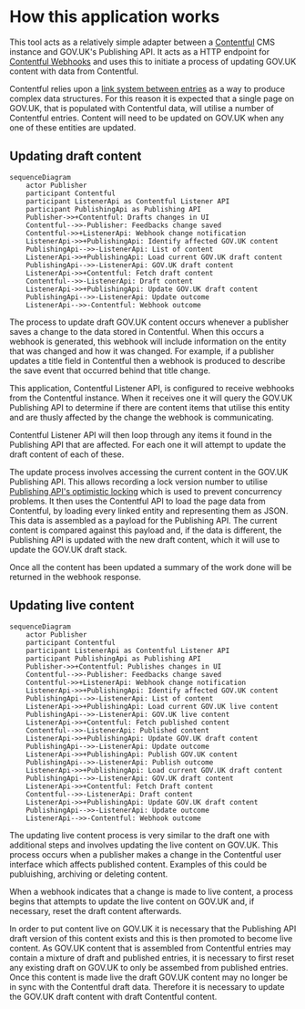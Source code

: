 # How this application works

This tool acts as a relatively simple adapter between a [Contentful](https://www.contentful.com/) CMS instance and GOV.UK's Publishing API. It acts as a HTTP endpoint for [Contentful Webhooks](https://www.contentful.com/developers/docs/concepts/webhooks/) and uses this to initiate a process of updating GOV.UK content with data from Contentful.

Contentful relies upon a [link system between entries][contentful-entries] as a way to produce complex data structures. For this reason it is expected that a single page on GOV.UK, that is populated with Contentful data, will utilise a number of Contentful entries. Content will need to be updated on GOV.UK when any one of these entities are updated.

[contentful-entries]: https://www.contentful.com/developers/docs/concepts/links/

## Updating draft content

```mermaid
sequenceDiagram
    actor Publisher
    participant Contentful
    participant ListenerApi as Contentful Listener API
    participant PublishingApi as Publishing API
    Publisher->>+Contentful: Drafts changes in UI
    Contentful-->>-Publisher: Feedbacks change saved
    Contentful->>+ListenerApi: Webhook change notification
    ListenerApi->>+PublishingApi: Identify affected GOV.UK content
    PublishingApi-->>-ListenerApi: List of content
    ListenerApi->>+PublishingApi: Load current GOV.UK draft content
    PublishingApi-->>-ListenerApi: GOV.UK draft content
    ListenerApi->>+Contentful: Fetch draft content
    Contentful-->>-ListenerApi: Draft content
    ListenerApi->>+PublishingApi: Update GOV.UK draft content
    PublishingApi-->>-ListenerApi: Update outcome
    ListenerApi-->>-Contentful: Webhook outcome
```

The process to update draft GOV.UK content occurs whenever a publisher saves a change to the data stored in Contentful. When this occurs a webhook is generated, this webhook will include information on the entity that was changed and how it was changed. For example, if a publisher updates a title field in Contentful then a webhook is produced to describe the save event that occurred behind that title change.

This application, Contentful Listener API, is configured to receive webhooks from the Contentful instance. When it receives one it will query the GOV.UK Publishing API to determine if there are content items that utilise this entity and are thusly affected by the change the webhook is communicating.

Contentful Listener API will then loop through any items it found in the Publishing API that are affected. For each one it will attempt to update the draft content of each of these.

The update process involves accessing the current content in the GOV.UK Publishing API. This allows recording a lock version number to utilise [Publishing API's optimistic locking][optimistic-locking] which is used to prevent concurrency problems. It then uses the Contentful API to load the page data from Contentful, by loading every linked entity and representing them as JSON. This data is assembled as a payload for the Publishing API. The current content is compared against this payload and, if the data is different, the Publishing API is updated with the new draft content, which it will use to update the GOV.UK draft stack.

Once all the content has been updated a summary of the work done will be returned in the webhook response.

[optimistic-locking]: https://github.com/alphagov/publishing-api/blob/main/docs/api.md#optimistic-locking-previous_version

## Updating live content

```mermaid
sequenceDiagram
    actor Publisher
    participant Contentful
    participant ListenerApi as Contentful Listener API
    participant PublishingApi as Publishing API
    Publisher->>+Contentful: Publishes changes in UI
    Contentful-->>-Publisher: Feedbacks change saved
    Contentful->>+ListenerApi: Webhook change notification
    ListenerApi->>+PublishingApi: Identify affected GOV.UK content
    PublishingApi-->>-ListenerApi: List of content
    ListenerApi->>+PublishingApi: Load current GOV.UK live content
    PublishingApi-->>-ListenerApi: GOV.UK live content
    ListenerApi->>+Contentful: Fetch published content
    Contentful-->>-ListenerApi: Published content
    ListenerApi->>+PublishingApi: Update GOV.UK draft content
    PublishingApi-->>-ListenerApi: Update outcome
    ListenerApi->>+PublishingApi: Publish GOV.UK content
    PublishingApi-->>-ListenerApi: Publish outcome
    ListenerApi->>+PublishingApi: Load current GOV.UK draft content
    PublishingApi-->>-ListenerApi: GOV.UK draft content
    ListenerApi->>+Contentful: Fetch Draft content
    Contentful-->>-ListenerApi: Draft content
    ListenerApi->>+PublishingApi: Update GOV.UK draft content
    PublishingApi-->>-ListenerApi: Update outcome
    ListenerApi-->>-Contentful: Webhook outcome
```

The updating live content process is very similar to the draft one with additional steps and involves updating the live content on GOV.UK. This process occurs when a publisher makes a change in the Contentful user interface which affects published content. Examples of this could be publuishing, archiving or deleting content.

When a webhook indicates that a change is made to live content, a process begins that attempts to update the live content on GOV.UK and, if necessary, reset the draft content afterwards.

In order to put content live on GOV.UK it is necessary that the Publishing API draft version of this content exists and this is then promoted to become live content. As GOV.UK content that is assembled from Contentful entries may contain a mixture of draft and published entries, it is necessary to first reset any existing draft on GOV.UK to only be assembed from published entries. Once this content is made live the draft GOV.UK content may no longer be in sync with the Contentful draft data. Therefore it is necessary to update the GOV.UK draft content with draft Contentful content.
